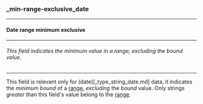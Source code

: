 ### _min-range-exclusive_date



------
#### Date range minimum exclusive



------
###### This field indicates the minimum value in a range, excluding the bound value.



------
This field is relevant only for (date)[_type_string_date.md] data, it indicates the *minimum bound* of a [range](_range_date.md), *excluding* the *bound* value. Only strings *greater* than this field's value belong to the [range](_range_date.md).